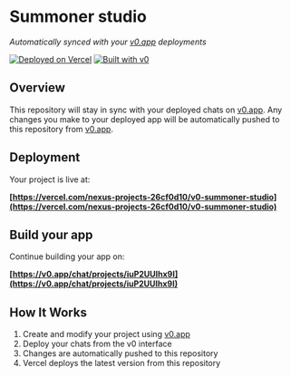 # Summoner studio

*Automatically synced with your [v0.app](https://v0.app) deployments*

[![Deployed on Vercel](https://img.shields.io/badge/Deployed%20on-Vercel-black?style=for-the-badge&logo=vercel)](https://vercel.com/nexus-projects-26cf0d10/v0-summoner-studio)
[![Built with v0](https://img.shields.io/badge/Built%20with-v0.app-black?style=for-the-badge)](https://v0.app/chat/projects/iuP2UUIhx9I)

## Overview

This repository will stay in sync with your deployed chats on [v0.app](https://v0.app).
Any changes you make to your deployed app will be automatically pushed to this repository from [v0.app](https://v0.app).

## Deployment

Your project is live at:

**[https://vercel.com/nexus-projects-26cf0d10/v0-summoner-studio](https://vercel.com/nexus-projects-26cf0d10/v0-summoner-studio)**

## Build your app

Continue building your app on:

**[https://v0.app/chat/projects/iuP2UUIhx9I](https://v0.app/chat/projects/iuP2UUIhx9I)**

## How It Works

1. Create and modify your project using [v0.app](https://v0.app)
2. Deploy your chats from the v0 interface
3. Changes are automatically pushed to this repository
4. Vercel deploys the latest version from this repository